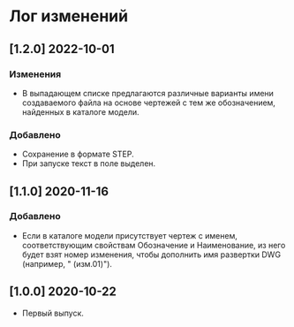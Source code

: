 # Лог изменений

[//]: # (YYYY-MM-DD)
[//]: # (Added, Changed, Deprecated, Removed, Fixed, Security)
[//]: # (Добавлено, Изменения, Устарело, Удалено, Исправлено, Безопасность)

## [1.2.0] 2022-10-01 

### Изменения

- В выпадающем списке предлагаются различные варианты имени создаваемого файла на основе чертежей с тем же обозначением, найденных в каталоге модели.

### Добавлено

- Сохранение в формате STEP.
- При запуске текст в поле выделен.

## [1.1.0] 2020-11-16

### Добавлено

- Если в каталоге модели присутствует чертеж с именем, соответствующим свойствам Обозначение и Наименование, из него будет взят номер изменения, чтобы дополнить имя развертки DWG (например, " (изм.01)").

## [1.0.0] 2020-10-22

- Первый выпуск.
